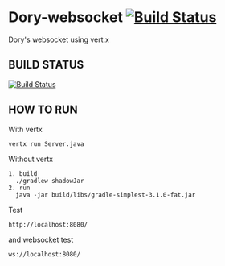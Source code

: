 # Dory-websocket [![Build Status](https://travis-ci.org/Project-DORY/Dory-websocket.svg)](https://travis-ci.org/Project-DORY/Dory-websocket)
Dory's websocket using vert.x

BUILD STATUS
-----
[![Build Status](https://travis-ci.org/Project-DORY/Dory-websocket.svg)](https://travis-ci.org/Project-DORY/Dory-websocket)

HOW TO RUN
-----
With vertx
```
vertx run Server.java
```
Without vertx
```
1. build
  ./gradlew shadowJar
2. run
  java -jar build/libs/gradle-simplest-3.1.0-fat.jar
```
Test
```
http://localhost:8080/
```
and websocket test
```
ws://localhost:8080/
```

